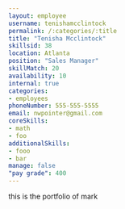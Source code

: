 ```yaml
--- 
layout: employee 
username: tenishamcclintock
permalink: /:categories/:title 
title: "Tenisha Mcclintock" 
skillsid: 38 
location: Atlanta
position: "Sales Manager"
skillMatch: 20
availability: 10
internal: true
categories: 
- employees
phoneNumber: 555-555-5555 
email: nwpointer@gmail.com
coreSkills:
- math 
- foo
additionalSkills:
- fooo
- bar
manage: false
"pay grade": 400
---
```


this is the portfolio of mark